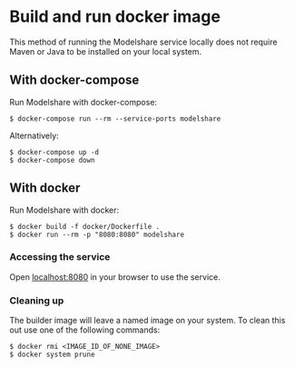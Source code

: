 # Build and run docker image 

This method of running the Modelshare service locally does not require Maven or Java to be installed on your local system.

## With docker-compose

Run Modelshare with docker-compose:

    $ docker-compose run --rm --service-ports modelshare

Alternatively:

    $ docker-compose up -d
    $ docker-compose down

## With docker

Run Modelshare with docker:

    $ docker build -f docker/Dockerfile .
    $ docker run --rm -p "8080:8080" modelshare

### Accessing the service

Open [localhost:8080](http://localhost:8080) in your browser to use the service.

### Cleaning up

The builder image will leave a <none> named image on your system. To clean this out use one of the following commands:

    $ docker rmi <IMAGE_ID_OF_NONE_IMAGE>
    $ docker system prune
